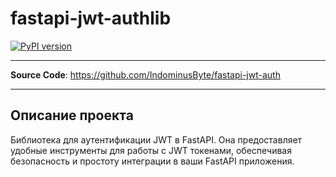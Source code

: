 # fastapi-jwt-authlib

[![PyPI version](https://badge.fury.io/py/fastapi-jwt-authlib.svg)](https://badge.fury.io/py/fastapi-jwt-authlib)

---

**Source Code**: <a href="https://github.com/IndominusByte/fastapi-jwt-auth" target="_blank">https://github.com/IndominusByte/fastapi-jwt-auth</a>

---

## Описание проекта

Библиотека для аутентификации JWT в FastAPI. Она предоставляет удобные инструменты для работы с JWT токенами, обеспечивая безопасность и простоту интеграции в ваши FastAPI приложения.